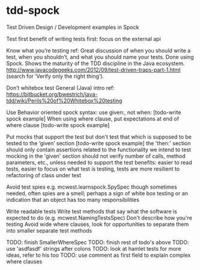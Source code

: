 tdd-spock
=========

Test Driven Design / Development examples in Spock 

Test first
  benefit of writing tests first: focus on the external api

Know what you’re testing
  ref:   Great discussion of when you should write a test, when you shouldn’t, and what you should name your tests. Done using Spock. Shows the maturity of the TDD discipline in the Java ecosystem. http://www.javacodegeeks.com/2012/09/test-driven-traps-part-1.html (search for ‘Verify only the right thing’).

Don’t whitebox test
  General (Java) intro ref: https://bitbucket.org/bwestrich/java-tdd/wiki/Perils%20of%20Whitebox%20testing

Use Behavior oriented spock syntax: 
  use given:, not when: [todo-write spock example]
  When using where clause, put expectations at end of where clause [todo-write spock example]

Put mocks that support the test but don't test that which is supposed to be tested to the ‘given’ section [todo-write spock example]
  the 'then:' section should only contain assertions related to the functionality we intend to test
  mocking in the 'given' section should not verify number of calls, method parameters, etc., unless needed to support the test
  benefits: easier to read tests, easier to focus on what test is testing, tests are more resilient to refactoring of class under test 

Avoid test spies
  e.g. mcwest.learnspock.SpySpec
  though sometimes needed, often spies are a smell; perhaps a sign of white box testing or an indication that an object has too many responsibilities 

Write readable tests
 Write test methods that say what the software is expected to do (e.g. mcwest.NamingTestsSpec)
 Don't describe how you're testing 
 Avoid wide where clauses, look for opportunities to separate them into smaller separate test methods 

TODO: finish SmallerWhereSpec
TODO: finish rest of todo's above 
TODO: use 'asdfasdf' strings after colons
TODO: look at hamlet tests for more ideas, refer to his too
TODO: use comment as first field to explain complex where clauses 
